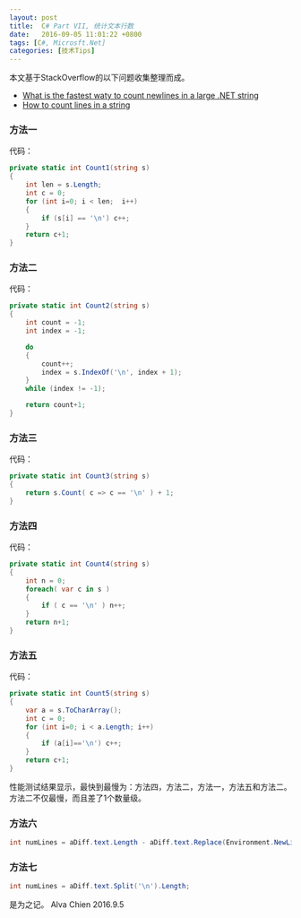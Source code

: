 ```yaml
---
layout: post
title:  C# Part VII, 统计文本行数
date:   2016-09-05 11:01:22 +0800
tags: [C#, Microsft.Net]
categories: [技术Tips]
---
```


本文基于StackOverflow的以下问题收集整理而成。
- [What is the fastest waty to count newlines in a large .NET string](http://stackoverflow.com/questions/2557002/what-is-the-fastest-way-to-count-newlines-in-a-large-net-string)
- [How to count lines in a string](http://stackoverflow.com/questions/11189331/how-to-count-lines-in-a-string)

### 方法一

代码：
```C#
private static int Count1(string s)
{
    int len = s.Length;
    int c = 0;
    for (int i=0; i < len;  i++)
    {
        if (s[i] == '\n') c++;
    }
    return c+1;
}
```

### 方法二

代码：
```C#
private static int Count2(string s)
{
    int count = -1;
    int index = -1;

    do
    {
        count++;
        index = s.IndexOf('\n', index + 1);
    }
    while (index != -1);

    return count+1;
}
```

### 方法三

代码：
```C#
private static int Count3(string s)
{
    return s.Count( c => c == '\n' ) + 1;
}
```

### 方法四

代码：
```C#
private static int Count4(string s)
{
    int n = 0;
    foreach( var c in s )
    {
        if ( c == '\n' ) n++;
    }
    return n+1;
}
```

### 方法五

代码：
```C#
private static int Count5(string s)
{
    var a = s.ToCharArray();
    int c = 0;
    for (int i=0; i < a.Length; i++)
    {
        if (a[i]=='\n') c++;
    }
    return c+1;
}
```

性能测试结果显示，最快到最慢为：方法四，方法二，方法一，方法五和方法二。方法二不仅最慢，而且差了1个数量级。


### 方法六
```C#
int numLines = aDiff.text.Length - aDiff.text.Replace(Environment.NewLine, string.Empty).Length;
```


### 方法七
```C#
int numLines = aDiff.text.Split('\n').Length;
```


是为之记。
Alva Chien
2016.9.5
